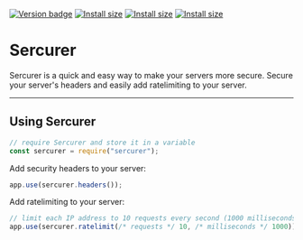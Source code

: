 [![Version badge](https://img.shields.io/npm/v/sercurer.svg?style=flat)](https://www.npmjs.com/package/sercurer)
[![Install size](https://packagephobia.com/badge?p=sercurer)](https://www.npmjs.com/package/sercurer)
[![Install size](https://img.shields.io/bundlephobia/minzip/sercurer?style=flat)](https://www.npmjs.com/package/sercurer)
[![Install size](https://img.shields.io/npm/dm/sercurer.svg?style=flat)](https://www.npmjs.com/package/sercurer)

# Sercurer
Sercurer is a quick and easy way to make your servers more secure. Secure your server's headers and easily add ratelimiting to your server.

---

## Using Sercurer
```js
// require Sercurer and store it in a variable
const sercurer = require("sercurer");
```

Add security headers to your server:
```js
app.use(sercurer.headers());
```

Add ratelimiting to your server:
```js
// limit each IP address to 10 requests every second (1000 milliseconds)
app.use(sercurer.ratelimit(/* requests */ 10, /* milliseconds */ 1000));
```
